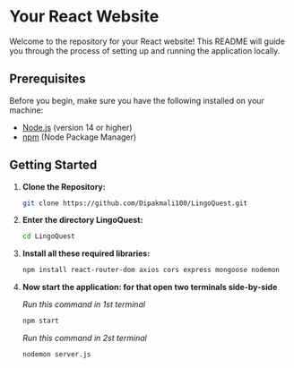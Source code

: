 # Your React Website

Welcome to the repository for your React website! This README will guide you through the process of setting up and running the application locally.

## Prerequisites

Before you begin, make sure you have the following installed on your machine:

- [Node.js](https://nodejs.org/) (version 14 or higher)
- [npm](https://www.npmjs.com/) (Node Package Manager)

## Getting Started

1. **Clone the Repository:**

   ````bash
   git clone https://github.com/Dipakmali100/LingoQuest.git

2. **Enter the directory LingoQuest:**

   ```bash
   cd LingoQuest
   
3. **Install all these required libraries:**

   ```bash
   npm install react-router-dom axios cors express mongoose nodemon

3. **Now start the application: for that open two terminals side-by-side**

    *Run this command in 1st terminal*

   ```bash
   npm start
   ```

    *Run this command in 2st terminal*

   ```bash
   nodemon server.js
